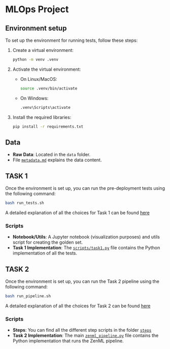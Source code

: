 # MLOps Project

## Environment setup

To set up the environment for running tests, follow these steps:

1. Create a virtual environment:
    ```bash
    python -m venv .venv
    ```

2. Activate the virtual environment:
    - On Linux/MacOS:
      ```bash
      source .venv/bin/activate
      ```
    - On Windows:
      ```bash
      .venv\Scripts\activate
      ```

3. Install the required libraries:
    ```bash
    pip install -r requirements.txt
    ```

## Data
- **Raw Data**: Located in the `data` folder.
- File [`metadata.md`](data/metadata.md) explains the data content.


## TASK 1

Once the environment is set up, you can run the pre-deployment tests using the following command:
```bash
bash run_tests.sh
```
A detailed explanation of all the choices for Task 1 can be found [here](docs/Task_1.md)

### Scripts
- **Notebook/Utils**: A Jupyter notebook (visualization purposes) and utils script for creating the golden set.
- **Task 1 Implementation**: The [`scripts/task1.py`](scripts/task1.py) file contains the Python implementation of all the tests.

## TASK 2

Once the environment is set up, you can run the Task 2 pipeline using the following command:
```bash
bash run_pipeline.sh
```

A detailed explanation of all the choices for Task 2 can be found [here](docs/Task_2.md)

### Scripts

- **Steps**: You can find all the different step scripts in the folder [`steps`](steps/)
- **Task 2 Implementation**: The main [`zenml_pipeline.py`](zenml_pipeline.py) file contains the Python implementation that runs the ZenML pipeline.



